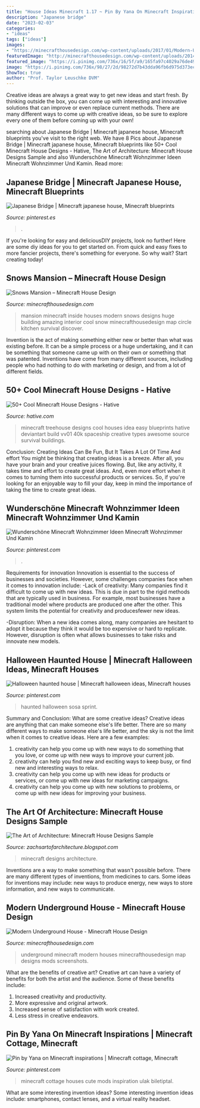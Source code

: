 ```yaml
---
title: "House Ideas Minecraft 1.17 ~ Pin By Yana On Minecraft Inspirations"
description: "Japanese bridge"
date: "2023-02-03"
categories:
- "ideas"
tags: ["ideas"]
images:
- "https://minecrafthousedesign.com/wp-content/uploads/2017/01/Modern-Underground-House-by-Zauer-Minecraft-4.jpg"
featuredImage: "http://minecrafthousedesign.com/wp-content/uploads/2014/11/Snows-Mansion-minecraft-building-ideas-house-huge-amazing-inside-7.jpg"
featured_image: "https://i.pinimg.com/736x/16/5f/a9/165fa97c4029a76de492d6720586a71b.jpg"
image: "https://i.pinimg.com/736x/98/27/2d/98272d7b43dda96fb6d975d373ec9446.jpg"
ShowToc: true
author: "Prof. Taylor Leuschke DVM"
---
```



Creative ideas are always a great way to get new ideas and start fresh. By thinking outside the box, you can come up with interesting and innovative solutions that can improve or even replace current methods. There are many different ways to come up with creative ideas, so be sure to explore every one of them before coming up with your own!

	

		
searching about Japanese Bridge | Minecraft japanese house, Minecraft blueprints you've visit to the right web. We have 8 Pics about Japanese Bridge | Minecraft japanese house, Minecraft blueprints like 50+ Cool Minecraft House Designs - Hative, The Art of Architecture: Minecraft House Designs Sample and also Wunderschöne Minecraft Wohnzimmer Ideen Minecraft Wohnzimmer Und Kamin. Read more:
		
    
## Japanese Bridge | Minecraft Japanese House, Minecraft Blueprints

<img loading=lazy src="https://i.pinimg.com/736x/d4/79/90/d4799097f3db0fb066fd3e727f81a340--d-photo-voxel.jpg" onerror="this.onerror=null;this.src='https://tse1.mm.bing.net/th?id=OIP.PLpPDAp9kDnGhUf9G4NGVgHaD4&amp;pid=15.1';" alt="Japanese Bridge | Minecraft japanese house, Minecraft blueprints">

_Source: pinterest.es_

>. 

	

If you're looking for easy and deliciousDIY projects, look no further! Here are some diy ideas for you to get started on. From quick and easy fixes to more fancier projects, there's something for everyone. So why wait? Start creating today!

    
## Snows Mansion – Minecraft House Design

<img loading=lazy src="http://minecrafthousedesign.com/wp-content/uploads/2014/11/Snows-Mansion-minecraft-building-ideas-house-huge-amazing-inside-7.jpg" onerror="this.onerror=null;this.src='https://tse4.mm.bing.net/th?id=OIP.Q-l3iLuc-CbIbsr8K5WgEgHaFk&amp;pid=15.1';" alt="Snows Mansion – Minecraft House Design">

_Source: minecrafthousedesign.com_

>mansion minecraft inside houses modern snows designs huge building amazing interior cool snow minecrafthousedesign map circle kitchen survival discover. 

	

Invention is the act of making something either new or better than what was existing before. It can be a simple process or a huge undertaking, and it can be something that someone came up with on their own or something that was patented. Inventions have come from many different sources, including people who had nothing to do with marketing or design, and from a lot of different fields.

    
## 50+ Cool Minecraft House Designs - Hative

<img loading=lazy src="https://hative.com/wp-content/uploads/2014/02/minecraft-houses/treehouse-design-idea-5.jpg" onerror="this.onerror=null;this.src='https://tse4.mm.bing.net/th?id=OIP.NJXm4Glxz7hRvYiXb5O67AHaFj&amp;pid=15.1';" alt="50+ Cool Minecraft House Designs - Hative">

_Source: hative.com_

>minecraft treehouse designs cool houses idea easy blueprints hative deviantart build vv01 40k spaceship creative types awesome source survival buildings. 

	

Conclusion: Creating Ideas Can Be Fun, But It Takes A Lot Of Time And effort
You might be thinking that creating ideas is a breeze. After all, you have your brain and your creative juices flowing. But, like any activity, it takes time and effort to create great ideas. And, even more effort when it comes to turning them into successful products or services. So, if you're looking for an enjoyable way to fill your day, keep in mind the importance of taking the time to create great ideas.

    
## Wunderschöne Minecraft Wohnzimmer Ideen Minecraft Wohnzimmer Und Kamin

<img loading=lazy src="https://i.pinimg.com/736x/fa/7f/44/fa7f44be885e8847dd18be7ae49aafa7.jpg" onerror="this.onerror=null;this.src='https://tse3.mm.bing.net/th?id=OIP.bALRVmQYfFA1lg73ZLGOWQHaDo&amp;pid=15.1';" alt="Wunderschöne Minecraft Wohnzimmer Ideen Minecraft Wohnzimmer Und Kamin">

_Source: pinterest.com_

>. 

	

Requirements for innovation
Innovation is essential to the success of businesses and societies. However, some challenges companies face when it comes to innovation include:
-Lack of creativity: Many companies find it difficult to come up with new ideas. This is due in part to the rigid methods that are typically used in business. For example, most businesses have a traditional model where products are produced one after the other. This system limits the potential for creativity and producesfewer new ideas.

-Disruption: When a new idea comes along, many companies are hesitant to adopt it because they think it would be too expensive or hard to replicate. However, disruption is often what allows businesses to take risks and innovate new models.

    
## Halloween Haunted House | Minecraft Halloween Ideas, Minecraft Houses

<img loading=lazy src="https://i.pinimg.com/736x/16/5f/a9/165fa97c4029a76de492d6720586a71b.jpg" onerror="this.onerror=null;this.src='https://tse3.mm.bing.net/th?id=OIP.SnZJA4IwMteAZfwAY7KAfAHaD3&amp;pid=15.1';" alt="Halloween haunted house | Minecraft halloween ideas, Minecraft houses">

_Source: pinterest.com_

>haunted halloween sosa sprint. 

	

Summary and Conclusion: What are some creative ideas?
Creative ideas are anything that can make someone else's life better. There are so many different ways to make someone else's life better, and the sky is not the limit when it comes to creative ideas. Here are a few examples: 
1) creativity can help you come up with new ways to do something that you love, or come up with new ways to improve your current job. 
2) creativity can help you find new and exciting ways to keep busy, or find new and interesting ways to relax. 
3) creativity can help you come up with new ideas for products or services, or come up with new ideas for marketing campaigns. 
4) creativity can help you come up with new solutions to problems, or come up with new ideas for improving your business.

    
## The Art Of Architecture: Minecraft House Designs Sample

<img loading=lazy src="http://1.bp.blogspot.com/-upuKJQFyjww/TmqKq214HzI/AAAAAAAAAaM/CHgUZMUCrVg/s1600/2011-09-09_16.49.36.png" onerror="this.onerror=null;this.src='https://tse3.mm.bing.net/th?id=OIP.aMFgNAVGIdgjvwUUqI3-ngHaEg&amp;pid=15.1';" alt="The Art of Architecture: Minecraft House Designs Sample">

_Source: zachsartofarchitecture.blogspot.com_

>minecraft designs architecture. 

	

Inventions are a way to make something that wasn't possible before. There are many different types of inventions, from medicines to cars. Some ideas for inventions may include: new ways to produce energy, new ways to store information, and new ways to communicate.

    
## Modern Underground House - Minecraft House Design

<img loading=lazy src="https://minecrafthousedesign.com/wp-content/uploads/2017/01/Modern-Underground-House-by-Zauer-Minecraft-4.jpg" onerror="this.onerror=null;this.src='https://tse1.mm.bing.net/th?id=OIP.VfnUlY5bZT5qwTGUUv-aMwHaEK&amp;pid=15.1';" alt="Modern Underground House - Minecraft House Design">

_Source: minecrafthousedesign.com_

>underground minecraft modern houses minecrafthousedesign map designs mods screenshots. 

	

What are the benefits of creative art?
Creative art can have a variety of benefits for both the artist and the audience. Some of these benefits include: 
1. Increased creativity and productivity.
2. More expressive and original artwork.
3. Increased sense of satisfaction with work created. 
4. Less stress in creative endeavors.

    
## Pin By Yana On Minecraft Inspirations | Minecraft Cottage, Minecraft

<img loading=lazy src="https://i.pinimg.com/736x/98/27/2d/98272d7b43dda96fb6d975d373ec9446.jpg" onerror="this.onerror=null;this.src='https://tse3.mm.bing.net/th?id=OIP.BnwDdoLN9ynbJOz3hD0IdwHaKb&amp;pid=15.1';" alt="Pin by Yana on Minecraft inspirations | Minecraft cottage, Minecraft">

_Source: pinterest.com_

>minecraft cottage houses cute mods inspiration ulak biletiptal. 

	

What are some interesting invention ideas?
Some interesting invention ideas include: smartphones, contact lenses, and a virtual reality headset.

